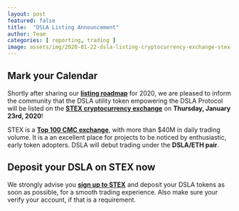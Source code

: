 ```yaml
---
layout: post
featured: false
title:  "DSLA Listing Announcement"
author: Team
categories: [ reporting, trading ]
image: assets/img/2020-01-22-dsla-listing-cryptocurrency-exchange-stex-january-23.jpg
---
```


## <i class="fas fa-calendar"></i> Mark your Calendar

Shortly after sharing our **[listing roadmap](https://blog.stacktical.com/reporting/2019/12/16/stacktical-dsla-token-listing-roadmap.html)** for 2020, we are pleased to inform the community that the DSLA utility token empowering the DSLA Protocol will be listed on the **[STEX cryptocurrency exchange](https://app.stex.com/en/trade/pair/ETH/DSLA)** on **Thursday, January 23rd, 2020**!

STEX is a **[Top 100 CMC exchange](https://coinmarketcap.com/rankings/exchanges/)**, with more than $40M in daily trading volume. It is a an excellent place for projects to be noticed by enthusiastic, early token adopters. DSLA will debut trading under the **DSLA/ETH pair**.

## Deposit your DSLA on STEX now

We strongly advise you **[sign up to STEX](https://app.stex.com/en/trade/pair/ETH/DSLA)** and deposit your DSLA tokens as soon as possible, for a smooth trading experience.
Also make sure your verify your account, if that is a requirement.


